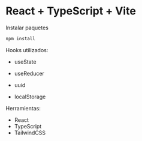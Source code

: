 # React + TypeScript + Vite

Instalar paquetes 
```bash
npm install
```

Hooks utilizados:
- useState
- useReducer
- uuid

- localStorage

Herramientas:
- React 
- TypeScript 
- TailwindCSS

